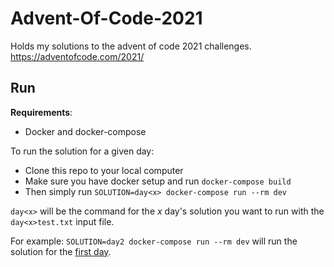 # Advent-Of-Code-2021
Holds my solutions to the advent of code 2021 challenges.
https://adventofcode.com/2021/

## Run
**Requirements**:
- Docker and docker-compose

To run the solution for a given day:
- Clone this repo to your local computer
- Make sure you have docker setup and run `docker-compose build`
- Then simply run `SOLUTION=day<x> docker-compose run --rm dev`

`day<x>` will be the command for the _x_ day's solution you want to run with the `day<x>test.txt` input file.

For example:
`SOLUTION=day2 docker-compose run --rm dev` will run the solution for the [first day](https://adventofcode.com/2021/day/1).
